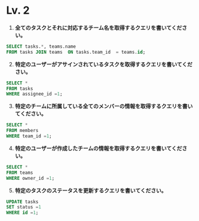 # Lv. 2

1. **全てのタスクとそれに対応するチーム名を取得するクエリを書いてください。**
```sql
SELECT tasks.*, teams.name  
FROM tasks JOIN teams  ON tasks.team_id  = teams.id; 
```
2. **特定のユーザーがアサインされているタスクを取得するクエリを書いてください。**
```sql
SELECT * 
FROM tasks 
WHERE assignee_id =1;
```
3. **特定のチームに所属している全てのメンバーの情報を取得するクエリを書いてください。**
```sql
SELECT * 
FROM members 
WHERE team_id =1;
```
4. **特定のユーザーが作成したチームの情報を取得するクエリを書いてください。**
```sql
SELECT * 
FROM teams 
WHERE owner_id =1;
```
5. **特定のタスクのステータスを更新するクエリを書いてください。**
```sql
UPDATE tasks 
SET status =1 
WHERE id =1;
```








